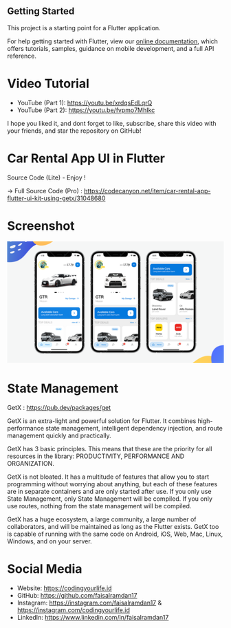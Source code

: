 ## Getting Started

This project is a starting point for a Flutter application.

For help getting started with Flutter, view our
[online documentation](https://flutter.dev/docs), which offers tutorials,
samples, guidance on mobile development, and a full API reference.
# Video Tutorial
- YouTube (Part 1): https://youtu.be/xrdqsEdLqrQ
- YouTube (Part 2): https://youtu.be/fvpmo7MhIkc

I hope you liked it, and dont forget to like, subscribe, share this video with your friends, and star the repository on GitHub!
# Car Rental App UI in Flutter
Source Code (Lite) - Enjoy !

→ Full Source Code (Pro) :
https://codecanyon.net/item/car-rental-app-flutter-ui-kit-using-getx/31048680

# Screenshot
<p>
    <a target="_blank" rel="noopener noreferrer" href="https://raw.githubusercontent.com/faisalramdan17/car_rental_lite/main/assets/screenshots/home.png"><img src="https://raw.githubusercontent.com/faisalramdan17/car_rental_lite/main/assets/screenshots/home.png" style="max-width:100%;"></a>
</p>

# State Management
GetX : https://pub.dev/packages/get

GetX is an extra-light and powerful solution for Flutter. It combines high-performance state management, intelligent dependency injection, and route management quickly and practically.

GetX has 3 basic principles. This means that these are the priority for all resources in the library: PRODUCTIVITY, PERFORMANCE AND ORGANIZATION.

GetX is not bloated. It has a multitude of features that allow you to start programming without worrying about anything, but each of these features are in separate containers and are only started after use. If you only use State Management, only State Management will be compiled. If you only use routes, nothing from the state management will be compiled.

GetX has a huge ecosystem, a large community, a large number of collaborators, and will be maintained as long as the Flutter exists. GetX too is capable of running with the same code on Android, iOS, Web, Mac, Linux, Windows, and on your server.

# Social Media
- Website: https://codingyourlife.id
- GitHub: https://github.com/faisalramdan17
- Instagram: https://instagram.com/faisalramdan17 & https://instagram.com/codingyourlife.id
- LinkedIn: https://www.linkedin.com/in/faisalramdan17

